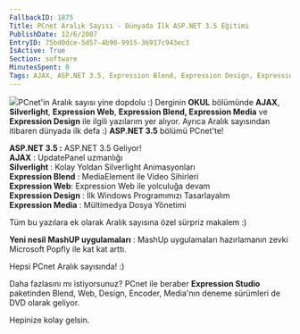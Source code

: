 ```yaml
---
FallbackID: 1875
Title: PCnet Aralık Sayısı - Dünyada İlk ASP.NET 3.5 Eğitimi
PublishDate: 12/6/2007
EntryID: 75bd0dce-5d57-4b90-9915-36917c943ec3
IsActive: True
Section: software
MinutesSpent: 0
Tags: AJAX, ASP.NET 3.5, Expression Blend, Expression Design, Expression Media, Expression Studio, Expression Web, Silverlight, Visual Studio 2008, ASP.NET
---
```

![](http://cdn.daron.yondem.com/assets/1875/pcnet.png)PCnet'in Aralık
sayısı yine dopdolu :) Derginin **OKUL** bölümünde **AJAX**,
**Silverlight**, **Expression Web**, **Expression Blend, Expression
Media** ve **Expression Design** ile ilgili yazılarım yer alıyor. Ayrıca
Aralık sayısından itibaren dünyada ilk defa :) **ASP.NET 3.5** bölümü
PCnet'te!

**ASP.NET 3.5 :** ASP.NET 3.5 Geliyor!**\
 AJAX** : UpdatePanel uzmanlığı\
 **Silverlight** : Kolay Yoldan Silverlight Animasyonları\
 **Expression Blend** : MediaElement ile Video Sihirleri\
 **Expression Web**: Expression Web ile yolculuğa devam\
 **Expression Design** : İlk Windows Programımızı Tasarlayalım\
 **Expression Media** : Mültimedya Dosya Yönetimi

Tüm bu yazılara ek olarak Aralık sayısına özel sürpriz makalem :)

**Yeni nesil MashUP uygulamaları** : MashUp uygulamaları hazırlamanın
zevki Microsoft Popfly ile kat kat arttı.

Hepsi PCnet Aralık sayısında! :)

Daha fazlasını mı istiyorsunuz? PCnet ile beraber **Expression Studio**
paketinden Blend, Web, Design, Encoder, Media'nın deneme sürümleri de
DVD olarak geliyor.

Hepinize kolay gelsin.



